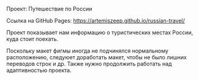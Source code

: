 Проект: Путешествие по России

Ссылка на GitHub Pages: https://artemiszeep.github.io/russian-travel/

Проект показывает нам информацию о туристических местах России, куда стоит поехать.

Поскольку макет фигмы иногда не подчинялся нормальному расположению, следуюет доработать макет, чтобы не было лишних переводов строк и др.
Также нужно продолжить работать над адаптивностью проекта.

